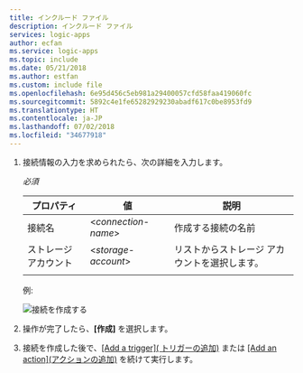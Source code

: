 ```yaml
---
title: インクルード ファイル
description: インクルード ファイル
services: logic-apps
author: ecfan
ms.service: logic-apps
ms.topic: include
ms.date: 05/21/2018
ms.author: estfan
ms.custom: include file
ms.openlocfilehash: 6e95d456c5eb981a29400057cfd58faa419060fc
ms.sourcegitcommit: 5892c4e1fe65282929230abadf617c0be8953fd9
ms.translationtype: HT
ms.contentlocale: ja-JP
ms.lasthandoff: 07/02/2018
ms.locfileid: "34677918"
---
```

1. 接続情報の入力を求められたら、次の詳細を入力します。

   *必須*

   | プロパティ | 値 | 説明 | 
   |----------|-------|-------------| 
   | 接続名 | <*connection-name*> | 作成する接続の名前 | 
   | ストレージ アカウント | <*storage-account*> | リストからストレージ アカウントを選択します。 | 
   ||| 

   例: 

   ![接続を作成する](./media/connectors-create-api-azureblobstorage/create-storage-account-connection.png)  

2. 操作が完了したら、**[作成]** を選択します。

3. 接続を作成した後で、[[Add a trigger]\( トリガーの追加\)](#add-trigger) または [[Add an action]\(アクションの追加\)](#add-action) を続けて実行します。

